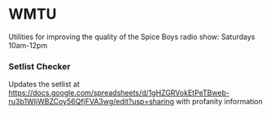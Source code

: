 # WMTU

Utilities for improving the quality of the Spice Boys radio show: Saturdays 10am-12pm

### Setlist Checker
Updates the setlist at https://docs.google.com/spreadsheets/d/1gHZGRVokEtPeTBweb-ru3b1WIjWBZCoy56QfjFVA3wg/edit?usp=sharing
with profanity information

